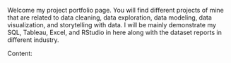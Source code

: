 Welcome my project portfolio page. You will find different projects of mine that are related to data cleaning, data exploration, data modeling, data visualization, and storytelling with data. I will be mainly demonstrate my SQL, Tableau, Excel, and RStudio in here along with the dataset reports in different industry. 

Content:
